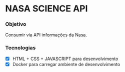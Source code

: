 # NASA SCIENCE API

### Objetivo
Consumir via API informações da Nasa.

### Tecnologias
-[x] HTML + CSS + JAVASCRIPT para desenvolvimento
-[x] Docker para carregar ambiente de desenvolvimento